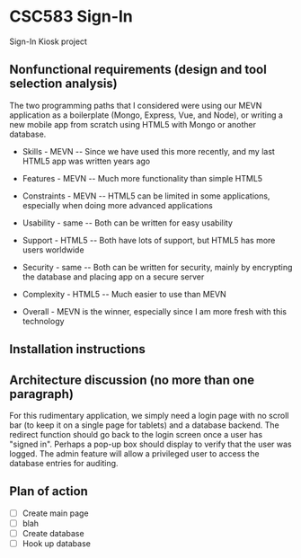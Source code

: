 # CSC583 Sign-In

Sign-In Kiosk project

## Nonfunctional requirements (design and tool selection analysis)
The two programming paths that I considered were using our MEVN application as a boilerplate (Mongo, Express, Vue, and Node), or writing a new mobile app from scratch using HTML5 with Mongo or another database.

- Skills - MEVN -- Since we have used this more recently, and my last HTML5 app was written years ago
- Features - MEVN -- Much more functionality than simple HTML5
- Constraints - MEVN -- HTML5 can be limited in some applications, especially when doing more advanced applications
- Usability - same -- Both can be written for easy usability
- Support - HTML5 -- Both have lots of support, but HTML5 has more users worldwide
- Security - same -- Both can be written for security, mainly by encrypting the database and placing app on a secure server
- Complexity - HTML5 -- Much easier to use than MEVN

- Overall - MEVN is the winner, especially since I am more fresh with this technology

## Installation instructions

## Architecture discussion (no more than one paragraph)

For this rudimentary application, we simply need a login page with no scroll bar (to keep it on a single page for tablets) and a database backend.  The redirect function should go back to the login screen once a user has "signed in".  Perhaps a pop-up box should display to verify that the user was logged.  The admin feature will allow a privileged user to access the database entries for auditing.

## Plan of action
- [ ] Create main page
- [ ] blah
- [ ] Create database
- [ ] Hook up database
